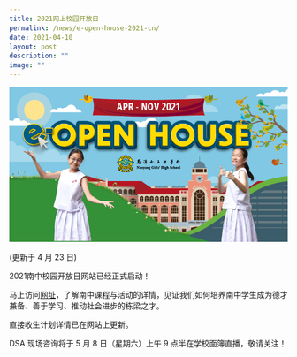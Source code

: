 ```yaml
---
title: 2021网上校园开放日
permalink: /news/e-open-house-2021-cn/
date: 2021-04-10
layout: post
description: ""
image: ""
---
```

![](/images/eweb_banner-825x460.png)

(更新于 4 月 23 日)

2021南中校园开放日网站已经正式启动！

马上访问[网址](http://openhousenygh.com/)，了解南中课程与活动的详情，见证我们如何培养南中学生成为德才兼备、善于学习、推动社会进步的栋梁之才。

直接收生计划详情已在网站上更新。

DSA 现场咨询将于 5 月 8 日（星期六）上午 9 点半在学校面簿直播，敬请关注！